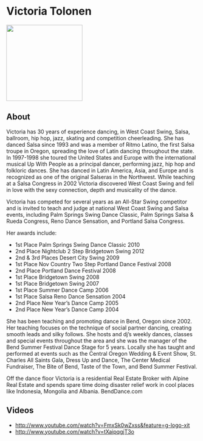 # Victoria Tolonen
<img src="https://drive.google.com/uc?export=download&id=0BxMUSE4B9Cu1eFZ3MWxCODE3c2M" width="200" />

## About
Victoria has 30 years of experience dancing, in West Coast Swing, Salsa, ballroom, hip hop, jazz, skating and competition cheerleading. She has danced Salsa since 1993 and was a member of Ritmo Latino, the first Salsa troupe in Oregon, spreading the love of Latin dancing throughout the state. In 1997-1998 she toured the United States and Europe with the international musical Up With People as a principal dancer, performing jazz, hip hop and folkloric dances. She has danced in Latin America, Asia, and Europe and is recognized as one of the original Salseras in the Northwest. While teaching at a Salsa Congress in 2002 Victoria discovered West Coast Swing and fell in love with the sexy connection, depth and musicality of the dance.

Victoria has competed for several years as an All-Star Swing competitor and is invited to teach and judge at national West Coast Swing and Salsa events, including Palm Springs Swing Dance Classic, Palm Springs Salsa & Rueda Congress, Reno Dance Sensation, and Portland Salsa Congress. 

Her awards include:

* 1st Place Palm Springs Swing Dance Classic 2010
* 2nd Place Nightclub 2 Step Bridgetown Swing 2012
* 2nd & 3rd Places Desert City Swing 2009
* 1st Place Nov Country Two Step Portland Dance Festival 2008
* 2nd Place Portland Dance Festival 2008
* 1st Place Bridgetown Swing 2008
* 1st Place Bridgetown Swing 2007
* 1st Place Summer Dance Camp 2006
* 1st Place Salsa Reno Dance Sensation 2004
* 2nd Place New Year’s Dance Camp 2005
* 2nd Place New Year’s Dance Camp 2004

She has been teaching and promoting dance in Bend, Oregon since 2002. Her teaching focuses on the technique of social partner dancing, creating smooth leads and silky follows. She hosts and dj’s weekly dances, classes and special events throughout the area and she was the manager of the Bend Summer Festival Dance Stage for 5 years. Locally she has taught and performed at events such as the Central Oregon Wedding & Event Show, St. Charles All Saints Gala, Dress Up and Dance, The Center Medical Fundraiser, The Bite of Bend, Taste of the Town, and Bend Summer Festival.

Off the dance floor Victoria is a residential Real Estate Broker with Alpine Real Estate and spends spare time doing disaster relief work in cool places like Indonesia, Mongolia and Albania.  BendDance.com

## Videos
* http://www.youtube.com/watch?v=FmxSk0wZxss&feature=g-logo-xit
* http://www.youtube.com/watch?v=tXaipqgjT3o
